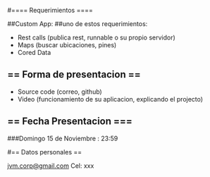 #==== Requerimientos ====

##Custom App:
 ##uno de estos requerimientos:
 - Rest calls (publica rest, runnable o 
 				su propio servidor)
 - Maps (buscar ubicaciones, pines)
 - Cored Data

 ## == Forma de presentacion ==
 - Source code (correo, github)
 - Video (funcionamiento de su aplicacion, 
 			explicando el projecto)
 
 ## == Fecha Presentacion ===
 ###Domingo 15 de Noviembre : 23:59

 #== Datos personales ==

 jvm.corp@gmail.com
 Cel: xxx
